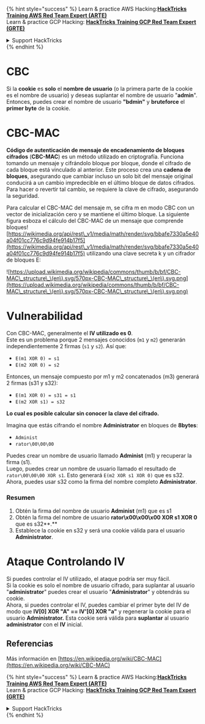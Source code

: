 {% hint style="success" %}
Learn & practice AWS Hacking:<img src="/.gitbook/assets/arte.png" alt="" data-size="line">[**HackTricks Training AWS Red Team Expert (ARTE)**](https://training.hacktricks.xyz/courses/arte)<img src="/.gitbook/assets/arte.png" alt="" data-size="line">\
Learn & practice GCP Hacking: <img src="/.gitbook/assets/grte.png" alt="" data-size="line">[**HackTricks Training GCP Red Team Expert (GRTE)**<img src="/.gitbook/assets/grte.png" alt="" data-size="line">](https://training.hacktricks.xyz/courses/grte)

<details>

<summary>Support HackTricks</summary>

* Check the [**subscription plans**](https://github.com/sponsors/carlospolop)!
* **Join the** 💬 [**Discord group**](https://discord.gg/hRep4RUj7f) or the [**telegram group**](https://t.me/peass) or **follow** us on **Twitter** 🐦 [**@hacktricks\_live**](https://twitter.com/hacktricks\_live)**.**
* **Share hacking tricks by submitting PRs to the** [**HackTricks**](https://github.com/carlospolop/hacktricks) and [**HackTricks Cloud**](https://github.com/carlospolop/hacktricks-cloud) github repos.

</details>
{% endhint %}


# CBC

Si la **cookie** es **solo** el **nombre de usuario** (o la primera parte de la cookie es el nombre de usuario) y deseas suplantar el nombre de usuario "**admin**". Entonces, puedes crear el nombre de usuario **"bdmin"** y **bruteforce** el **primer byte** de la cookie.

# CBC-MAC

**Código de autenticación de mensaje de encadenamiento de bloques cifrados** (**CBC-MAC**) es un método utilizado en criptografía. Funciona tomando un mensaje y cifrándolo bloque por bloque, donde el cifrado de cada bloque está vinculado al anterior. Este proceso crea una **cadena de bloques**, asegurando que cambiar incluso un solo bit del mensaje original conducirá a un cambio impredecible en el último bloque de datos cifrados. Para hacer o revertir tal cambio, se requiere la clave de cifrado, asegurando la seguridad.

Para calcular el CBC-MAC del mensaje m, se cifra m en modo CBC con un vector de inicialización cero y se mantiene el último bloque. La siguiente figura esboza el cálculo del CBC-MAC de un mensaje que comprende bloques![https://wikimedia.org/api/rest\_v1/media/math/render/svg/bbafe7330a5e40a04f01cc776c9d94fe914b17f5](https://wikimedia.org/api/rest\_v1/media/math/render/svg/bbafe7330a5e40a04f01cc776c9d94fe914b17f5) utilizando una clave secreta k y un cifrador de bloques E:

![https://upload.wikimedia.org/wikipedia/commons/thumb/b/bf/CBC-MAC\_structure\_\(en\).svg/570px-CBC-MAC\_structure\_\(en\).svg.png](https://upload.wikimedia.org/wikipedia/commons/thumb/b/bf/CBC-MAC\_structure\_\(en\).svg/570px-CBC-MAC\_structure\_\(en\).svg.png)

# Vulnerabilidad

Con CBC-MAC, generalmente el **IV utilizado es 0**.\
Este es un problema porque 2 mensajes conocidos (`m1` y `m2`) generarán independientemente 2 firmas (`s1` y `s2`). Así que:

* `E(m1 XOR 0) = s1`
* `E(m2 XOR 0) = s2`

Entonces, un mensaje compuesto por m1 y m2 concatenados (m3) generará 2 firmas (s31 y s32):

* `E(m1 XOR 0) = s31 = s1`
* `E(m2 XOR s1) = s32`

**Lo cual es posible calcular sin conocer la clave del cifrado.**

Imagina que estás cifrando el nombre **Administrator** en bloques de **8bytes**:

* `Administ`
* `rator\00\00\00`

Puedes crear un nombre de usuario llamado **Administ** (m1) y recuperar la firma (s1).\
Luego, puedes crear un nombre de usuario llamado el resultado de `rator\00\00\00 XOR s1`. Esto generará `E(m2 XOR s1 XOR 0)` que es s32.\
Ahora, puedes usar s32 como la firma del nombre completo **Administrator**.

### Resumen

1. Obtén la firma del nombre de usuario **Administ** (m1) que es s1
2. Obtén la firma del nombre de usuario **rator\x00\x00\x00 XOR s1 XOR 0** que es s32**.**
3. Establece la cookie en s32 y será una cookie válida para el usuario **Administrator**.

# Ataque Controlando IV

Si puedes controlar el IV utilizado, el ataque podría ser muy fácil.\
Si la cookie es solo el nombre de usuario cifrado, para suplantar al usuario "**administrator**" puedes crear el usuario "**Administrator**" y obtendrás su cookie.\
Ahora, si puedes controlar el IV, puedes cambiar el primer byte del IV de modo que **IV\[0] XOR "A" == IV'\[0] XOR "a"** y regenerar la cookie para el usuario **Administrator.** Esta cookie será válida para **suplantar** al usuario **administrator** con el **IV** inicial.

## Referencias

Más información en [https://en.wikipedia.org/wiki/CBC-MAC](https://en.wikipedia.org/wiki/CBC-MAC)


{% hint style="success" %}
Learn & practice AWS Hacking:<img src="/.gitbook/assets/arte.png" alt="" data-size="line">[**HackTricks Training AWS Red Team Expert (ARTE)**](https://training.hacktricks.xyz/courses/arte)<img src="/.gitbook/assets/arte.png" alt="" data-size="line">\
Learn & practice GCP Hacking: <img src="/.gitbook/assets/grte.png" alt="" data-size="line">[**HackTricks Training GCP Red Team Expert (GRTE)**<img src="/.gitbook/assets/grte.png" alt="" data-size="line">](https://training.hacktricks.xyz/courses/grte)

<details>

<summary>Support HackTricks</summary>

* Check the [**subscription plans**](https://github.com/sponsors/carlospolop)!
* **Join the** 💬 [**Discord group**](https://discord.gg/hRep4RUj7f) or the [**telegram group**](https://t.me/peass) or **follow** us on **Twitter** 🐦 [**@hacktricks\_live**](https://twitter.com/hacktricks\_live)**.**
* **Share hacking tricks by submitting PRs to the** [**HackTricks**](https://github.com/carlospolop/hacktricks) and [**HackTricks Cloud**](https://github.com/carlospolop/hacktricks-cloud) github repos.

</details>
{% endhint %}
